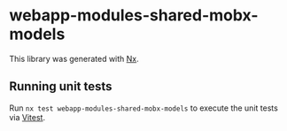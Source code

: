 # webapp-modules-shared-mobx-models

This library was generated with [Nx](https://nx.dev).

## Running unit tests

Run `nx test webapp-modules-shared-mobx-models` to execute the unit tests via [Vitest](https://vitest.dev/).
